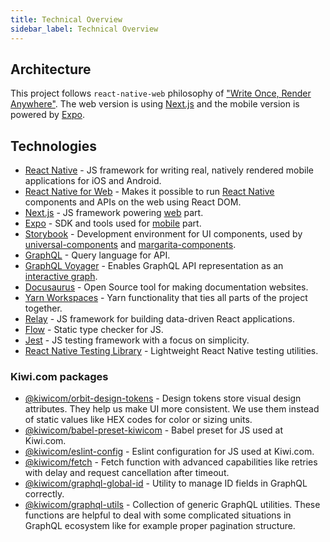 ```yaml
---
title: Technical Overview
sidebar_label: Technical Overview
---
```


## Architecture

This project follows `react-native-web` philosophy of ["Write Once, Render Anywhere"](https://www.youtube.com/watch?v=HLWM2uhv2wI). The web version is using
[Next.js](https://github.com/zeit/next.js/) and the mobile version is powered by
[Expo](https://github.com/expo/expo).

## Technologies

- [React Native](https://facebook.github.io/react-native/) - JS framework for writing real, natively rendered mobile applications for iOS and Android.
- [React Native for Web](https://github.com/necolas/react-native-web) - Makes it possible to run [React Native](https://facebook.github.io/react-native/) components and APIs on the web using React DOM.
- [Next.js](https://nextjs.org/) - JS framework powering [web](./apps/web/) part.
- [Expo](https://expo.io/) - SDK and tools used for [mobile](./apps/mobile/) part.
- [Storybook](https://github.com/storybooks/storybook) - Development environment for UI components, used by [universal-components](./packages/universal-components/) and [margarita-components](./packages/margarita-components/).
- [GraphQL](https://graphql.org/) - Query language for API.
- [GraphQL Voyager](https://github.com/APIs-guru/graphql-voyager) - Enables GraphQL API representation as an [interactive graph](https://margarita-graphql-voyager.now.sh/).
- [Docusaurus](https://docusaurus.io/) - Open Source tool for making documentation websites.
- [Yarn Workspaces](https://yarnpkg.com/lang/en/docs/workspaces/) - Yarn functionality that ties all parts of the project together.
- [Relay](http://facebook.github.io/relay/) - JS framework for building data-driven React applications.
- [Flow](https://flow.org/) - Static type checker for JS.
- [Jest](https://jestjs.io/) - JS testing framework with a focus on simplicity.
- [React Native Testing Library](https://github.com/callstack/react-native-testing-library) - Lightweight React Native testing utilities.

### Kiwi.com packages

- [@kiwicom/orbit-design-tokens](https://orbit.kiwi/design-tokens/) - Design tokens store visual design attributes. They help us make UI more consistent. We use them instead of static values like HEX codes for color or sizing units.
- [@kiwicom/babel-preset-kiwicom](https://github.com/kiwicom/babel-preset-kiwicom) - Babel preset for JS used at Kiwi.com.
- [@kiwicom/eslint-config](https://github.com/kiwicom/eslint-config-kiwicom) - Eslint configuration for JS used at Kiwi.com.
- [@kiwicom/fetch](https://github.com/kiwicom/fetch) - Fetch function with advanced capabilities like retries with delay and request cancellation after timeout.
- [@kiwicom/graphql-global-id](https://github.com/kiwicom/graphql-global-id) - Utility to manage ID fields in GraphQL correctly.
- [@kiwicom/graphql-utils](https://www.npmjs.com/package/@kiwicom/graphql-utils) - Collection of generic GraphQL utilities. These functions are helpful to deal with some complicated situations in GraphQL ecosystem like for example proper pagination structure.
